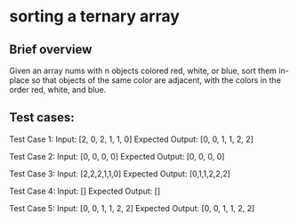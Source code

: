 # sorting a ternary array 

## Brief overview 
Given an array nums with n objects colored red, white, or blue, sort them in-place so that objects of the same color are adjacent, with the colors in the order red, white, and blue.

## Test cases:

Test Case 1:
Input: [2, 0, 2, 1, 1, 0]
Expected Output: [0, 0, 1, 1, 2, 2]

Test Case 2:
Input: [0, 0, 0, 0]
Expected Output: [0, 0, 0, 0]

Test Case 3:
Input: [2,2,2,1,1,0]
Expected Output: [0,1,1,2,2,2]

Test Case 4:
Input: []
Expected Output: []

Test Case 5:
Input: [0, 0, 1, 1, 2, 2]
Expected Output: [0, 0, 1, 1, 2, 2]


